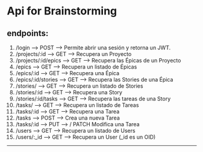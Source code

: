 # Api for Brainstorming

## endpoints: 

1. /login -->	POST -->	Permite abrir una sesión y retorna un JWT.
2. /projects/:id -->	GET -->	Recupera un Proyecto
3. /projects/:id/epics -->	GET -->	Recupera las Épicas de un Proyecto
4. /epics -->	GET -->	Recupera un listado de Épicas	
5. /epics/:id -->	GET -->	Recupera una Épica	
6. /epics/:id/stories -->	GET -->	Recupera las Stories de una Épica	
7. /stories/ -->	GET -->	Recupera un listado de Stories	
8. /stories/:id -->	GET -->	Recupera una Story	
9. /stories/:id/tasks -->	GET -->	Recupera las tareas de una Story	
10. /tasks/ -->	GET -->	Recupera un listado de Tareas	
11. /tasks/:id -->	GET -->	Recupera una Tarea	
12. /tasks -->	POST -->	Crea una nueva Tarea	
13. /tasks/:id -->	PUT --> / PATCH	Modifica una Tarea	
14. /users -->	GET -->	Recupera un listado de Users	
15. /users/:_id -->	GET -->	Recupera un User (_id es un OID)	

___
